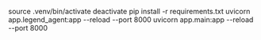 source .venv/bin/activate
deactivate
pip install -r requirements.txt
uvicorn app.legend_agent:app --reload --port 8000
uvicorn app.main:app --reload --port 8000

